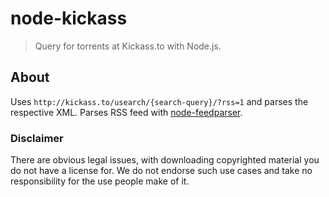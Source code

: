 node-kickass
============

> Query for torrents at Kickass.to with Node.js.

## About
Uses `http://kickass.to/usearch/{search-query}/?rss=1` and parses the respective XML.
Parses RSS feed with [node-feedparser](https://github.com/danmactough/node-feedparser).

### Disclaimer
There are obvious legal issues, with downloading copyrighted material you do not have a license for. We do not endorse such use cases and take no responsibility for the use people make of it.

